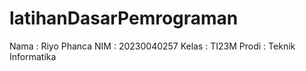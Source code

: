 # latihanDasarPemrograman
Nama   : Riyo Phanca
NIM    : 20230040257
Kelas  : TI23M
Prodi  : Teknik Informatika
